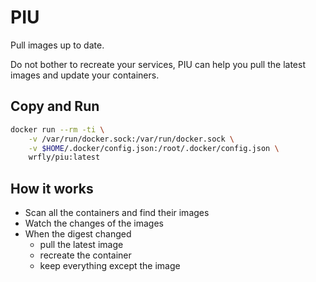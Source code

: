 # PIU

Pull images up to date.

Do not bother to recreate your services, PIU can help you
pull the latest images and update your containers.

## Copy and Run

```bash
docker run --rm -ti \
    -v /var/run/docker.sock:/var/run/docker.sock \
    -v $HOME/.docker/config.json:/root/.docker/config.json \
    wrfly/piu:latest
```

## How it works

- Scan all the containers and find their images
- Watch the changes of the images
- When the digest changed
  - pull the latest image
  - recreate the container
  - keep everything except the image
